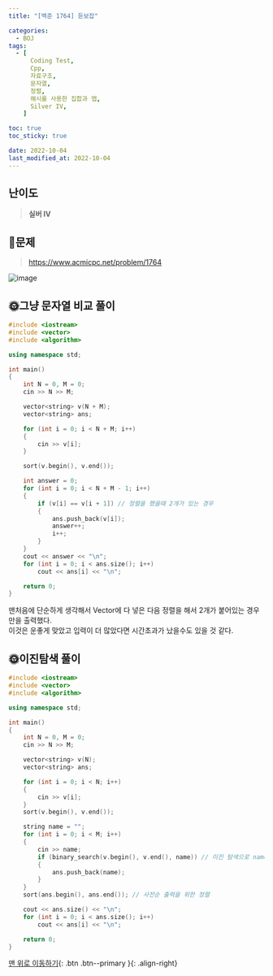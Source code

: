 ```yaml
---
title: "[백준 1764] 듣보잡"

categories:
  - BOJ
tags:
  - [
      Coding Test,
      Cpp,
      자료구조,
      문자열,
      정렬,
      해시를 사용한 집합과 맵,
      Silver IV,
    ]

toc: true
toc_sticky: true

date: 2022-10-04
last_modified_at: 2022-10-04
---
```


## 난이도

> **실버 IV**

## 📜문제

> <https://www.acmicpc.net/problem/1764>

![image](https://user-images.githubusercontent.com/81313733/193711511-238c3638-5394-465f-b9dd-3239f656727d.png)

## 🌞그냥 문자열 비교 풀이

```c++
#include <iostream>
#include <vector>
#include <algorithm>

using namespace std;

int main()
{
	int N = 0, M = 0;
	cin >> N >> M;

	vector<string> v(N + M);
	vector<string> ans;

	for (int i = 0; i < N + M; i++)
	{
		cin >> v[i];
	}

	sort(v.begin(), v.end());

	int answer = 0;
	for (int i = 0; i < N + M - 1; i++)
	{
		if (v[i] == v[i + 1]) // 정렬을 했을때 2개가 있는 경우
		{
			ans.push_back(v[i]);
			answer++;
			i++;
		}
	}
	cout << answer << "\n";
	for (int i = 0; i < ans.size(); i++)
		cout << ans[i] << "\n";

	return 0;
}
```

맨처음에 단순하게 생각해서 Vector에 다 넣은 다음 정렬을 해서 2개가 붙어있는 경우만을 출력했다.  
이것은 운좋게 맞았고 입력이 더 많았다면 시간초과가 났을수도 있을 것 같다.

## 🌞이진탐색 풀이

```c++
#include <iostream>
#include <vector>
#include <algorithm>

using namespace std;

int main()
{
	int N = 0, M = 0;
	cin >> N >> M;

	vector<string> v(N);
	vector<string> ans;

	for (int i = 0; i < N; i++)
	{
		cin >> v[i];
	}
	sort(v.begin(), v.end());

	string name = "";
	for (int i = 0; i < M; i++)
	{
		cin >> name;
		if (binary_search(v.begin(), v.end(), name)) // 이진 탐색으로 name이 있으면 true
		{
			ans.push_back(name);
		}
	}
	sort(ans.begin(), ans.end()); // 사전순 출력을 위한 정렬

	cout << ans.size() << "\n";
	for (int i = 0; i < ans.size(); i++)
		cout << ans[i] << "\n";

	return 0;
}
```

[맨 위로 이동하기](#){: .btn .btn--primary }{: .align-right}

